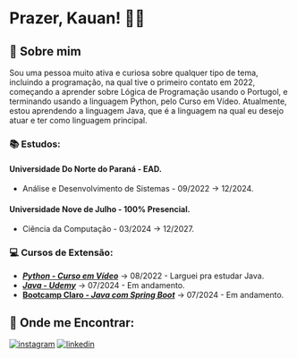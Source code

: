 
# Prazer, Kauan! 👋🏼
## 🚀 Sobre mim
Sou uma pessoa muito ativa e curiosa sobre qualquer tipo de tema, incluindo a programação, na qual tive o primeiro contato em 2022, 
começando a aprender sobre Lógica de Programação usando o Portugol, e terminando usando a linguagem Python, pelo Curso em Vídeo. Atualmente, estou aprendendo a linguagem Java, que é a linguagem na qual eu desejo atuar e ter como linguagem principal.
### 📚 Estudos:
#### Universidade Do Norte do Paraná - **EAD**.
- Análise e Desenvolvimento de Sistemas - 09/2022 -> 12/2024.
#### Universidade Nove de Julho - **100% Presencial**.
- Ciência da Computação - 03/2024 -> 12/2027.
### 💻 Cursos de Extensão:
- ***[Python - Curso em Vídeo](https://www.python.org)*** -> 08/2022 - Larguei pra estudar Java.
- ***[Java - Udemy](https://www.java.com/pt-BR/)*** -> 07/2024 - Em andamento.
- **[Bootcamp Claro - *Java com Spring Boot*](https://web.dio.me/track/coding-the-future-claro-java-spring-boot)** -> 07/2024 - Em andamento.
## 🔗 Onde me Encontrar:
[![instagram](https://img.shields.io/badge/instagram-000?style=for-the-badge&logo=instagram&logoColor=white)](https://www.instagram.com/kkauan_sants/)
[![linkedin](https://img.shields.io/badge/linkedin-000?style=for-the-badge&logo=linkedin&logoColor=white)](https://www.linkedin.com/)
